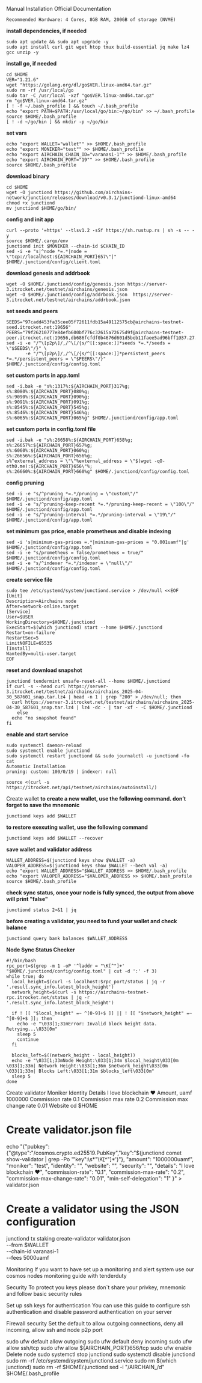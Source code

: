 Manual Installation
Official Documentation
```
Recommended Hardware: 4 Cores, 8GB RAM, 200GB of storage (NVME)
```
**install dependencies, if needed**
```
sudo apt update && sudo apt upgrade -y
sudo apt install curl git wget htop tmux build-essential jq make lz4 gcc unzip -y
```

**install go, if needed**
```
cd $HOME
VER="1.21.6"
wget "https://golang.org/dl/go$VER.linux-amd64.tar.gz"
sudo rm -rf /usr/local/go
sudo tar -C /usr/local -xzf "go$VER.linux-amd64.tar.gz"
rm "go$VER.linux-amd64.tar.gz"
[ ! -f ~/.bash_profile ] && touch ~/.bash_profile
echo "export PATH=$PATH:/usr/local/go/bin:~/go/bin" >> ~/.bash_profile
source $HOME/.bash_profile
[ ! -d ~/go/bin ] && mkdir -p ~/go/bin
```

**set vars**
```
echo "export WALLET="wallet"" >> $HOME/.bash_profile
echo "export MONIKER="test"" >> $HOME/.bash_profile
echo "export AIRCHAIN_CHAIN_ID="varanasi-1"" >> $HOME/.bash_profile
echo "export AIRCHAIN_PORT="19"" >> $HOME/.bash_profile
source $HOME/.bash_profile
```

**download binary**
```
cd $HOME
wget -O junctiond https://github.com/airchains-network/junction/releases/download/v0.3.1/junctiond-linux-amd64
chmod +x junctiond
mv junctiond $HOME/go/bin/
```

**config and init app**
```
curl --proto '=https' --tlsv1.2 -sSf https://sh.rustup.rs | sh -s -- -y
source $HOME/.cargo/env
junctiond init $MONIKER --chain-id $CHAIN_ID 
sed -i -e "s|^node *=.*|node = \"tcp://localhost:${AIRCHAIN_PORT}657\"|" $HOME/.junctiond/config/client.toml
```

**download genesis and addrbook**
```
wget -O $HOME/.junctiond/config/genesis.json https://server-3.itrocket.net/testnet/airchains/genesis.json
wget -O $HOME/.junctiond/config/addrbook.json  https://server-3.itrocket.net/testnet/airchains/addrbook.json
```

**set seeds and peers**
```
SEEDS="97cadd453fa35cee05f72611fdb15a49112575cb@airchains-testnet-seed.itrocket.net:19656"
PEERS="79f26210777e84efb600bf776c32615a72675d9f@airchains-testnet-peer.itrocket.net:19656,db686fcfdf0b4676d601d5beb11faee5ad96bff1@37.27.71.199:28656,eef0b9627b4f7e5b3f7ea04a5b2afd16136ee86d@5.9.65.165:22656,8c229309660496e71b8a9d1edee46a18693b8e70@65.109.111.234:19656,0b4e78189c9148dda5b1b98c6e46b764337558a3@91.227.33.18:19656,b57745eecc8c9638a3599c81f82dd69720df0ed8@94.130.164.82:26756,b43f7c96bb780d9ac535d3c1f78092cf8c455e85@104.36.23.246:26656,4aaa6f76a1009feccffa90e8a00dd6343ca9b01f@152.53.49.146:19656,3650f3737940af2d6cc8d17244706505648ff639@212.56.32.148:14156,ca0a4b67fd6ffd6a70ea8d0e3c8d284de0f8222f@37.27.132.57:19656"
sed -i -e "/^\[p2p\]/,/^\[/{s/^[[:space:]]*seeds *=.*/seeds = \"$SEEDS\"/}" \
       -e "/^\[p2p\]/,/^\[/{s/^[[:space:]]*persistent_peers *=.*/persistent_peers = \"$PEERS\"/}" $HOME/.junctiond/config/config.toml
```

**set custom ports in app.toml**
```
sed -i.bak -e "s%:1317%:${AIRCHAIN_PORT}317%g;
s%:8080%:${AIRCHAIN_PORT}080%g;
s%:9090%:${AIRCHAIN_PORT}090%g;
s%:9091%:${AIRCHAIN_PORT}091%g;
s%:8545%:${AIRCHAIN_PORT}545%g;
s%:8546%:${AIRCHAIN_PORT}546%g;
s%:6065%:${AIRCHAIN_PORT}065%g" $HOME/.junctiond/config/app.toml
```

**set custom ports in config.toml file**
```
sed -i.bak -e "s%:26658%:${AIRCHAIN_PORT}658%g;
s%:26657%:${AIRCHAIN_PORT}657%g;
s%:6060%:${AIRCHAIN_PORT}060%g;
s%:26656%:${AIRCHAIN_PORT}656%g;
s%^external_address = \"\"%external_address = \"$(wget -qO- eth0.me):${AIRCHAIN_PORT}656\"%;
s%:26660%:${AIRCHAIN_PORT}660%g" $HOME/.junctiond/config/config.toml
```

**config pruning**
```
sed -i -e "s/^pruning *=.*/pruning = \"custom\"/" $HOME/.junctiond/config/app.toml 
sed -i -e "s/^pruning-keep-recent *=.*/pruning-keep-recent = \"100\"/" $HOME/.junctiond/config/app.toml
sed -i -e "s/^pruning-interval *=.*/pruning-interval = \"19\"/" $HOME/.junctiond/config/app.toml
```

**set minimum gas price, enable prometheus and disable indexing**
```
sed -i 's|minimum-gas-prices =.*|minimum-gas-prices = "0.001uamf"|g' $HOME/.junctiond/config/app.toml
sed -i -e "s/prometheus = false/prometheus = true/" $HOME/.junctiond/config/config.toml
sed -i -e "s/^indexer *=.*/indexer = \"null\"/" $HOME/.junctiond/config/config.toml
```

**create service file**
```
sudo tee /etc/systemd/system/junctiond.service > /dev/null <<EOF
[Unit]
Description=Airchains node
After=network-online.target
[Service]
User=$USER
WorkingDirectory=$HOME/.junctiond
ExecStart=$(which junctiond) start --home $HOME/.junctiond
Restart=on-failure
RestartSec=5
LimitNOFILE=65535
[Install]
WantedBy=multi-user.target
EOF
```

**reset and download snapshot**
```
junctiond tendermint unsafe-reset-all --home $HOME/.junctiond
if curl -s --head curl https://server-3.itrocket.net/testnet/airchains/airchains_2025-04-30_587601_snap.tar.lz4 | head -n 1 | grep "200" > /dev/null; then
  curl https://server-3.itrocket.net/testnet/airchains/airchains_2025-04-30_587601_snap.tar.lz4 | lz4 -dc - | tar -xf - -C $HOME/.junctiond
    else
  echo "no snapshot found"
fi
```

**enable and start service**
```
sudo systemctl daemon-reload
sudo systemctl enable junctiond
sudo systemctl restart junctiond && sudo journalctl -u junctiond -fo cat
Automatic Installation
pruning: custom: 100/0/19 | indexer: null

source <(curl -s https://itrocket.net/api/testnet/airchains/autoinstall/)
```

Create wallet
**to create a new wallet, use the following command. don’t forget to save the mnemonic**
```
junctiond keys add $WALLET
```

**to restore exexuting wallet, use the following command**
```
junctiond keys add $WALLET --recover
```

**save wallet and validator address**
```
WALLET_ADDRESS=$(junctiond keys show $WALLET -a)
VALOPER_ADDRESS=$(junctiond keys show $WALLET --bech val -a)
echo "export WALLET_ADDRESS="$WALLET_ADDRESS >> $HOME/.bash_profile
echo "export VALOPER_ADDRESS="$VALOPER_ADDRESS >> $HOME/.bash_profile
source $HOME/.bash_profile
```

**check sync status, once your node is fully synced, the output from above will print "false"**
```
junctiond status 2>&1 | jq 
```

**before creating a validator, you need to fund your wallet and check balance**
```
junctiond query bank balances $WALLET_ADDRESS
```

**Node Sync Status Checker**
```
#!/bin/bash
rpc_port=$(grep -m 1 -oP '^laddr = "\K[^"]+' "$HOME/.junctiond/config/config.toml" | cut -d ':' -f 3)
while true; do
  local_height=$(curl -s localhost:$rpc_port/status | jq -r '.result.sync_info.latest_block_height')
  network_height=$(curl -s https://airchains-testnet-rpc.itrocket.net/status | jq -r '.result.sync_info.latest_block_height')

  if ! [[ "$local_height" =~ ^[0-9]+$ ]] || ! [[ "$network_height" =~ ^[0-9]+$ ]]; then
    echo -e "\033[1;31mError: Invalid block height data. Retrying...\033[0m"
    sleep 5
    continue
  fi

  blocks_left=$((network_height - local_height))
  echo -e "\033[1;33mNode Height:\033[1;34m $local_height\033[0m \033[1;33m| Network Height:\033[1;36m $network_height\033[0m \033[1;33m| Blocks Left:\033[1;31m $blocks_left\033[0m"
  sleep 5
done
```

Create validator
Moniker
Identity
Details
I love blockchain ❤️
Amount, uamf
1000000
Commission rate
0.1
Commission max rate
0.2
Commission max change rate
0.01
Website
cd $HOME
# Create validator.json file
echo "{\"pubkey\":{\"@type\":\"/cosmos.crypto.ed25519.PubKey\",\"key\":\"$(junctiond comet show-validator | grep -Po '\"key\":\s*\"\K[^"]*')\"},
    \"amount\": \"1000000uamf\",
    \"moniker\": \"test\",
    \"identity\": \"\",
    \"website\": \"\",
    \"security\": \"\",
    \"details\": \"I love blockchain ❤️\",
    \"commission-rate\": \"0.1\",
    \"commission-max-rate\": \"0.2\",
    \"commission-max-change-rate\": \"0.01\",
    \"min-self-delegation\": \"1\"
}" > validator.json
# Create a validator using the JSON configuration
junctiond tx staking create-validator validator.json \
    --from $WALLET \
    --chain-id varanasi-1 \
	--fees 5000uamf 
	
Monitoring
If you want to have set up a monitoring and alert system use our cosmos nodes monitoring guide with tenderduty

Security
To protect you keys please don`t share your privkey, mnemonic and follow basic security rules

Set up ssh keys for authentication
You can use this guide to configure ssh authentication and disable password authentication on your server

Firewall security
Set the default to allow outgoing connections, deny all incoming, allow ssh and node p2p port

sudo ufw default allow outgoing 
sudo ufw default deny incoming 
sudo ufw allow ssh/tcp 
sudo ufw allow ${AIRCHAIN_PORT}656/tcp
sudo ufw enable
Delete node
sudo systemctl stop junctiond
sudo systemctl disable junctiond
sudo rm -rf /etc/systemd/system/junctiond.service
sudo rm $(which junctiond)
sudo rm -rf $HOME/.junctiond
sed -i "/AIRCHAIN_/d" $HOME/.bash_profile
